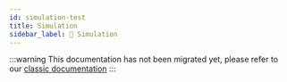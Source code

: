 ```yaml
---
id: simulation-test
title: Simulation
sidebar_label: 🤖 Simulation
---
```


:::warning
This documentation has not been migrated yet, please refer to our [classic documentation](https://docs.near.org/docs/develop/contracts/sandbox)
:::
